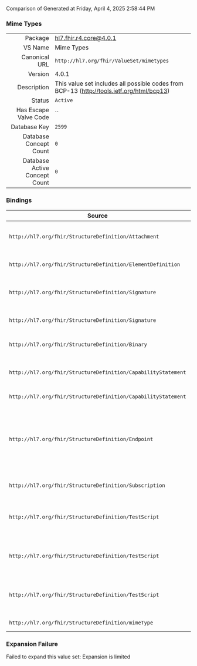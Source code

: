 Comparison of 
Generated at Friday, April 4, 2025 2:58:44 PM

### Mime Types

|      |     |
| ---: | --- |
| Package | hl7.fhir.r4.core@4.0.1 |
| VS Name | Mime Types |
| Canonical URL | `http://hl7.org/fhir/ValueSet/mimetypes` |
| Version | 4.0.1 |
| Description | This value set includes all possible codes from BCP-13 (http://tools.ietf.org/html/bcp13) |
| Status | `Active` |
| Has Escape Valve Code | `` |
| Database Key | `2599` |
| Database Concept Count | `0` |
| Database Active Concept Count | `0` |
### Bindings

| Source | Element | Binding | Strength | Element Short |
| ------ | ------- | ------- | -------- | ------------- |
| `http://hl7.org/fhir/StructureDefinition/Attachment` | `Attachment.contentType` | `http://hl7.org/fhir/ValueSet/mimetypes\|4.0.1` | `Required` | Mime type of the content, with charset etc. |
| `http://hl7.org/fhir/StructureDefinition/ElementDefinition` | `ElementDefinition.mapping.language` | `http://hl7.org/fhir/ValueSet/mimetypes\|4.0.1` | `Required` | Computable language of mapping |
| `http://hl7.org/fhir/StructureDefinition/Signature` | `Signature.targetFormat` | `http://hl7.org/fhir/ValueSet/mimetypes\|4.0.1` | `Required` | The technical format of the signed resources |
| `http://hl7.org/fhir/StructureDefinition/Signature` | `Signature.sigFormat` | `http://hl7.org/fhir/ValueSet/mimetypes\|4.0.1` | `Required` | The technical format of the signature |
| `http://hl7.org/fhir/StructureDefinition/Binary` | `Binary.contentType` | `http://hl7.org/fhir/ValueSet/mimetypes\|4.0.1` | `Required` | MimeType of the binary content |
| `http://hl7.org/fhir/StructureDefinition/CapabilityStatement` | `CapabilityStatement.format` | `http://hl7.org/fhir/ValueSet/mimetypes\|4.0.1` | `Required` | formats supported (xml \| json \| ttl \| mime type) |
| `http://hl7.org/fhir/StructureDefinition/CapabilityStatement` | `CapabilityStatement.patchFormat` | `http://hl7.org/fhir/ValueSet/mimetypes\|4.0.1` | `Required` | Patch formats supported |
| `http://hl7.org/fhir/StructureDefinition/Endpoint` | `Endpoint.payloadMimeType` | `http://hl7.org/fhir/ValueSet/mimetypes\|4.0.1` | `Required` | Mimetype to send. If not specified, the content could be anything (including no payload, if the connectionType defined this) |
| `http://hl7.org/fhir/StructureDefinition/Subscription` | `Subscription.channel.payload` | `http://hl7.org/fhir/ValueSet/mimetypes\|4.0.1` | `Required` | MIME type to send, or omit for no payload |
| `http://hl7.org/fhir/StructureDefinition/TestScript` | `TestScript.setup.action.operation.accept` | `http://hl7.org/fhir/ValueSet/mimetypes\|4.0.1` | `Required` | Mime type to accept in the payload of the response, with charset etc. |
| `http://hl7.org/fhir/StructureDefinition/TestScript` | `TestScript.setup.action.operation.contentType` | `http://hl7.org/fhir/ValueSet/mimetypes\|4.0.1` | `Required` | Mime type of the request payload contents, with charset etc. |
| `http://hl7.org/fhir/StructureDefinition/TestScript` | `TestScript.setup.action.assert.contentType` | `http://hl7.org/fhir/ValueSet/mimetypes\|4.0.1` | `Required` | Mime type to compare against the 'Content-Type' header |
| `http://hl7.org/fhir/StructureDefinition/mimeType` | `Extension.value[x]` | `http://hl7.org/fhir/ValueSet/mimetypes\|4.0.1` | `Required` | Value of extension |

### Expansion Failure

Failed to expand this value set: Expansion is limited
